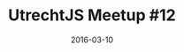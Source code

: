 ---
layout: default
title: "UtrechtJS Meetup #12"
date: 2016-03-10
venue: "Grote Koppel 7b, 3813 AA, Amersfoort"
ticket: "free"
time: "7:00pm"
href: "http://www.meetup.com/Utrecht-JavaScript-Meetup/events/228585691/"
---